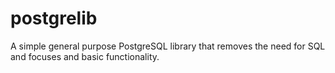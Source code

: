 
# postgrelib

A simple general purpose PostgreSQL library that removes the need for SQL and focuses and basic functionality.
